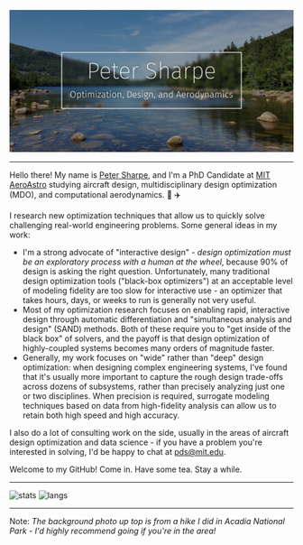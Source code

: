 ![Title Splash](https://github.com/peterdsharpe/peterdsharpe/raw/master/assets/AcadiaEdited.jpg)

-----

Hello there! My name is [Peter Sharpe](http://peterdsharpe.github.io/), and I'm a PhD Candidate at [MIT AeroAstro](https://aeroastro.mit.edu/) studying aircraft design, multidisciplinary design optimization (MDO), and computational aerodynamics. :rocket: :airplane:

I research new optimization techniques that allow us to quickly solve challenging real-world engineering problems. Some general ideas in my work:
* I'm a strong advocate of "interactive design" - *design optimization must be an exploratory process with a human at the wheel*, because 90% of design is asking the right question. Unfortunately, many traditional design optimization tools ("black-box optimizers") at an acceptable level of modeling fidelity are too slow for interactive use - an optimizer that takes hours, days, or weeks to run is generally not very useful.
* Most of my optimization research focuses on enabling rapid, interactive design through automatic differentiation and "simultaneous analysis and design" (SAND) methods. Both of these require you to "get inside of the black box" of solvers, and the payoff is that design optimization of highly-coupled systems becomes many orders of magnitude faster.
* Generally, my work focuses on "wide" rather than "deep" design optimization: when designing complex engineering systems, I've found that it's usually more important to capture the rough design trade-offs across dozens of subsystems, rather than precisely analyzing just one or two disciplines. When precision is required, surrogate modeling techniques based on data from high-fidelity analysis can allow us to retain both high speed and high accuracy.

I also do a lot of consulting work on the side, usually in the areas of aircraft design optimization and data science - if you have a problem you're interested in solving, I'd be happy to chat at pds@mit.edu.

Welcome to my GitHub! Come in. Have some tea. Stay a while.

-----
![stats](https://github-readme-stats.vercel.app/api?username=peterdsharpe&show_icons=true&count_private=true)
![langs](https://github-readme-stats.vercel.app/api/top-langs/?username=peterdsharpe&hide=HTML,CSS,SCSS,jupyter%20notebook,g-code&layout=compact)

-----
Note:
*The background photo up top is from a hike I did in Acadia National Park - I'd highly recommend going if you're in the area!*
